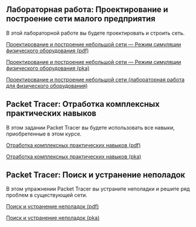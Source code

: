 <!-- verified: agorbachev 03.05.2022 -->

<!-- 17.8.1 -->
## Лабораторная работа: Проектирование и построение сети малого предприятия

В этой лабораторной работе вы будете проектировать и строить сеть.

[Проектирование и построение небольшой сети — Режим симуляции физического оборудования (pdf)](./assets/17.8.1-packet-tracer---design-and-build-a-small-network---physical-mode.pdf)

[Проектирование и построение небольшой сети — Режим симуляции физического оборудования (pka)](./assets/17.8.1-packet-tracer---design-and-build-a-small-network---physical-mode.pka)

[Проектирование и построение небольшой сети (лабораторная работа для физического оборудования)](./assets/17.8.1-lab---design-and-build-a-small-network.pdf)

<!-- 17.8.2 -->
## Packet Tracer: Отработка комплексных практических навыков

В этом задании Packet Tracer вы будете использовать все навыки, приобретенные в  этом курсе.

[Отработка комплексных практических навыков (pdf)](./assets/17.8.2-packet-tracer---skills-integration-challenge.pdf)

[Отработка комплексных практических навыков (pka)](./assets/17.8.2-packet-tracer---skills-integration-challenge.pka)

<!-- 17.8.3 -->
## Packet Tracer: Поиск и устранение неполадок

В этом упражнении Packet Tracer вы устраните неполадки и решите ряд проблем в существующей сети.

[Поиск и устранение неполадок (pdf)](./assets/17.8.3-packet-tracer---troubleshooting-challenge.pdf)

[Поиск и устранение неполадок (pka)](./assets/17.8.3-packet-tracer---troubleshooting-challenge.pka)

